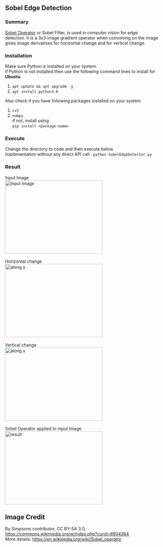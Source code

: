 ## Sobel Edge Detection

### Summary
[Sobel Operator](https://en.wikipedia.org/wiki/Sobel_operator) or Sobel Filter, is used in computer vision for edge detection. It is a 3x3 image gradient operator when convolving on the image gives image derivatives for horizontal change and for vertical change. 

### Installation
Make sure Python is installed on your system.</br>
if Python is not installed then use the following command lines to install for <b>Ubuntu</b>
1. ```apt update && apt upgrade -y```
2. ```apt install python3.6```


Also check if you have following packages installed on your system
1. ```cv2```
2. ```numpy```</br>
if not, install using </br>
```pip install <package-name>```

### Execute
Change the directory to code and then execute below</br>
Implementation without any direct API call : ```python SobelEdgeDetector.py``` </br>

### Result
Input Image</br>
<img src="/EdgeDetection/Valve_original.PNG" alt="Input Image" title="Input Image" width="320" height="240"></br></br>
Horizontal change</br>
<img src="/EdgeDetection/horizontalDerivative_y.PNG" alt="along y" title="Horizontal Change"  width="320" height="240"></br></br>
Vertical change</br>
<img src="/EdgeDetection/verticalDerivative_x.PNG" alt="along x" title="Vertical Change"  width="320" height="240"></br></br>
Sobel Operator applied to input Image</br>
<img src="/EdgeDetection/gradientMagnitudeResult.PNG" alt="result" title="Result Image"  width="320" height="240"></br>

## Image Credit
By Simpsons contributor, CC BY-SA 3.0, https://commons.wikimedia.org/w/index.php?curid=8904364 </br>
More details: https://en.wikipedia.org/wiki/Sobel_operator
